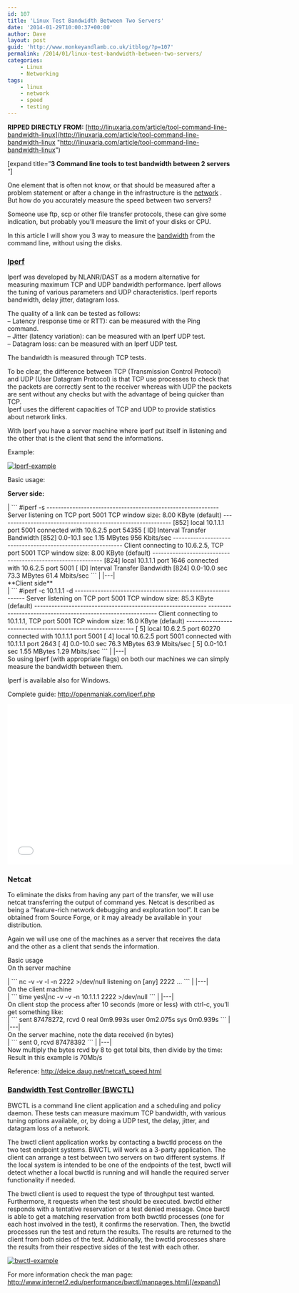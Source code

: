 ```yaml
---
id: 107
title: 'Linux Test Bandwidth Between Two Servers'
date: '2014-01-29T10:00:37+00:00'
author: Dave
layout: post
guid: 'http://www.monkeyandlamb.co.uk/itblog/?p=107'
permalink: /2014/01/linux-test-bandwidth-between-two-servers/
categories:
    - Linux
    - Networking
tags:
    - linux
    - network
    - speed
    - testing
---
```


**RIPPED DIRECTLY FROM:** [http://linuxaria.com/article/tool-command-line-bandwidth-linux](http://linuxaria.com/article/tool-command-line-bandwidth-linux "http://linuxaria.com/article/tool-command-line-bandwidth-linux")

\[expand title=”**3 Command line tools to test bandwidth between 2 servers** “\]

One element that is often not know, or that should be measured after a problem statement or after a change in the infrastructure is the [network](http://linuxaria.com/tag/network "network") . But how do you accurately measure the speed between two servers?

Someone use ftp, scp or other file transfer protocols, these can give some indication, but probably you’ll measure the limit of your disks or CPU.

In this article I will show you 3 way to measure the [bandwidth](http://linuxaria.com/article/tool-command-line-bandwidth-linux "bandwidth") from the command line, without using the disks.

### [Iperf](http://iperf.sourceforge.net/)

Iperf was developed by NLANR/DAST as a modern alternative for measuring maximum TCP and UDP bandwidth performance. Iperf allows the tuning of various parameters and UDP characteristics. Iperf reports bandwidth, delay jitter, datagram loss.

The quality of a link can be tested as follows:  
– Latency (response time or RTT): can be measured with the Ping command.  
– Jitter (latency variation): can be measured with an Iperf UDP test.  
– Datagram loss: can be measured with an Iperf UDP test.

The bandwidth is measured through TCP tests.

To be clear, the difference between TCP (Transmission Control Protocol) and UDP (User Datagram Protocol) is that TCP use processes to check that the packets are correctly sent to the receiver whereas with UDP the packets are sent without any checks but with the advantage of being quicker than TCP.  
Iperf uses the different capacities of TCP and UDP to provide statistics about network links.

With Iperf you have a server machine where iperf put itself in listening and the other that is the client that send the informations.

Example:

[![Iperf-example](http://www.monkeyandlamb.co.uk/itblog/wp-content/uploads/2014/01/Iperf-example-300x112.gif)](http://www.monkeyandlamb.co.uk/itblog/wp-content/uploads/2014/01/Iperf-example.gif)

Basic usage:

**Server side:**

<div>| ``` #iperf -s ------------------------------------------------------------ Server listening on TCP port 5001 TCP window size: 8.00 KByte (default) ------------------------------------------------------------ [852] local 10.1.1.1 port 5001 connected with 10.6.2.5 port 54355 [ ID]   Interval          Transfer        Bandwidth [852]   0.0-10.1 sec   1.15 MBytes   956 Kbits/sec ------------------------------------------------------------ Client connecting to 10.6.2.5, TCP port 5001 TCP window size: 8.00 KByte (default) ------------------------------------------------------------ [824] local 10.1.1.1 port 1646 connected with 10.6.2.5 port 5001 [ ID]   Interval          Transfer        Bandwidth [824]   0.0-10.0 sec   73.3 MBytes   61.4 Mbits/sec ``` |
|---|

</div>**Client side**

<div>| ``` #iperf -c 10.1.1.1 -d ------------------------------------------------------------ Server listening on TCP port 5001 TCP window size: 85.3 KByte (default) ------------------------------------------------------------ ------------------------------------------------------------ Client connecting to 10.1.1.1, TCP port 5001 TCP window size: 16.0 KByte (default) ------------------------------------------------------------ [ 5] local 10.6.2.5 port 60270 connected with 10.1.1.1 port 5001 [ 4] local 10.6.2.5 port 5001 connected with 10.1.1.1 port 2643 [ 4] 0.0-10.0 sec 76.3 MBytes 63.9 Mbits/sec [ 5] 0.0-10.1 sec 1.55 MBytes 1.29 Mbits/sec ``` |
|---|

</div>So using Iperf (with appropriate flags) on both our machines we can simply measure the bandwidth between them.

Iperf is available also for Windows.

Complete guide: http://openmaniak.com/iperf.php

<iframe allowfullscreen="" frameborder="0" height="360" loading="lazy" src="//www.youtube.com/embed/H_dvLKGue90?feature=player_embedded" width="640"></iframe>

### Netcat

To eliminate the disks from having any part of the transfer, we will use netcat transferring the output of command yes. Netcat is described as being a “feature-rich network debugging and exploration tool”. It can be obtained from Source Forge, or it may already be available in your distribution.

Again we will use one of the machines as a server that receives the data and the other as a client that sends the information.

Basic usage  
On th server machine

<div>| ``` nc -v -v -l -n  2222 &gt;/dev/null listening on [any] 2222 ... ``` |
|---|

</div>On the client machine

<div>| ``` time yes\|nc -v -v -n 10.1.1.1 2222 &gt;/dev/null ``` |
|---|

</div>On client stop the process after 10 seconds (more or less) with ctrl-c, you’ll get something like:

<div>| ``` sent 87478272, rcvd 0  real 0m9.993s user 0m2.075s sys 0m0.939s ``` |
|---|

</div>On the server machine, note the data received (in bytes)

<div>| ```  sent 0, rcvd 87478392 ``` |
|---|

</div>Now multiply the bytes rcvd by 8 to get total bits, then divide by the time: Result in this example is 70Mb/s

Reference: http://deice.daug.net/netcat\_speed.html

### [Bandwidth Test Controller (BWCTL)](http://www.internet2.edu/performance/bwctl/)

BWCTL is a command line client application and a scheduling and policy daemon. These tests can measure maximum TCP bandwidth, with various tuning options available, or, by doing a UDP test, the delay, jitter, and datagram loss of a network.

The bwctl client application works by contacting a bwctld process on the two test endpoint systems. BWCTL will work as a 3-party application. The client can arrange a test between two servers on two different systems. If the local system is intended to be one of the endpoints of the test, bwctl will detect whether a local bwctld is running and will handle the required server functionality if needed.

The bwctl client is used to request the type of throughput test wanted. Furthermore, it requests when the test should be executed. bwctld either responds with a tentative reservation or a test denied message. Once bwctl is able to get a matching reservation from both bwctld processes (one for each host involved in the test), it confirms the reservation. Then, the bwctld processes run the test and return the results. The results are returned to the client from both sides of the test. Additionally, the bwctld processes share the results from their respective sides of the test with each other.

[![bwctl-example](http://www.monkeyandlamb.co.uk/itblog/wp-content/uploads/2014/01/bwctl-example-300x245.png)](http://www.monkeyandlamb.co.uk/itblog/wp-content/uploads/2014/01/bwctl-example.png)

For more information check the man page: http://www.internet2.edu/performance/bwctl/manpages.html\[/expand\]